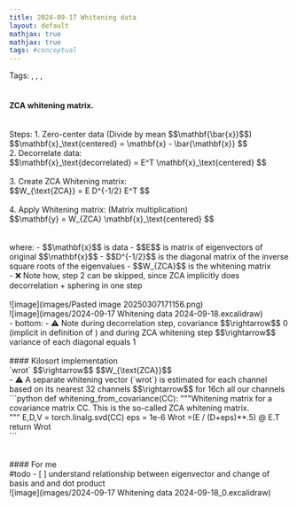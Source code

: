 ```yaml
---
title: 2024-09-17 Whitening data
layout: default 
mathjax: true
mathjax: true
tags: #conceptual
---
```

Tags:  ,  ,  ,  
<br>
#### ZCA whitening matrix.
<br>
Steps:
1. Zero-center data (Divide by mean $$\mathbf{\bar{x}}$$)
<br>
$$\mathbf{x}_\text{centered} = \mathbf{x} - \bar{\mathbf{x}}
$$
<br>
2. Decorrelate data:
<br>
$$\mathbf{x}_\text{decorrelated} = E^T \mathbf{x}_\text{centered}
$$
<br>
<br>
3. Create ZCA Whitening matrix:
<br>
$$W_{\text{ZCA}} = E D^{-1/2} E^T
$$
<br>
<br>
4. Apply Whitening matrix: (Matrix multiplication)
<br>
$$\mathbf{y} = W_{ZCA} \mathbf{x}_\text{centered}
$$
<br>
<br>
<br>
where:
- $$\mathbf{x}$$ is data
- $$E$$ is matrix of eigenvectors of original $$\mathbf{x}$$
- $$D^{-1/2}$$ is the diagonal matrix of the inverse square roots of the eigenvalues
- $$W_{ZCA}$$ is the whitening matrix
<br>
- ❌ Note how, step 2 can be skipped, since ZCA implicitly does decorrelation + sphering in one step
<br>
<br>
![image](images/Pasted image 20250307171156.png)
<br>
![image](images/2024-09-17 Whitening data 2024-09-18.excalidraw)
<br>
- bottom:  
- ⚠️ Note during decorrelation step, covariance $$\rightarrow$$ 0 (implicit in definition of  ) and during ZCA whitening step $$\rightarrow$$ variance of each diagonal equals 1
<br>
<br>
#### Kilosort implementation
<br>
`wrot` $$\rightarrow$$ $$W_{\text{ZCA}}$$
<br>
- ⚠️ A separate whitening vector (`wrot`) is estimated for each channel based on its nearest 32 channels $$\rightarrow$$ for 16ch all our channels
<br>
```python
def whitening_from_covariance(CC):
    """Whitening matrix for a covariance matrix CC.
    This is the so-called ZCA whitening matrix.
<br>
    """
    E,D,V =  torch.linalg.svd(CC)
    eps = 1e-6
    Wrot =(E / (D+eps)**.5) @ E.T
    return Wrot
<br>
```
<br>
<br>
<br>
#### For me
<br>
#todo 
- [ ]   understand relationship between eigenvector and change of basis and and dot product
<br>
![image](images/2024-09-17 Whitening data 2024-09-18_0.excalidraw)
